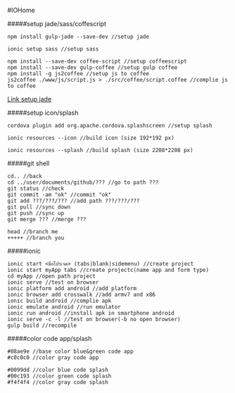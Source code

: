 #IOHome

#####setup jade/sass/coffescript
```
npm install gulp-jade --save-dev //setup jade

ionic setup sass //setup sass

npm install --save-dev coffee-script //setup coffeescript
npm install --save-dev gulp-coffee //setup gulp coffee
npm install -g js2coffee //setup js to coffee
js2coffee ./www/js/script.js > ./src/coffee/script.coffee //complie js to coffee
```
[Link setup jade](http://forum.ionicframework.com/t/how-to-add-support-for-jade-templates-in-ionic/19681)

#####setup icon/splash
```
cordova plugin add org.apache.cordova.splashscreen //setup splash

ionic resources --icon //build icon (size 192*192 px)

ionic resources --splash //build splash (size 2208*2208 px)
```

#####git shell
```
cd.. //back
cd ../user/documents/github/??? //go to path ???
git status //check
git commit -am "ok" //commit "ok"
git add ???/???/??? //add path ???/???/???
git pull //sync down
git push //sync up
git merge ??? //merge ???

head //branch me
+++++ //branch you
```

#####ionic
```
ionic start <ชื่อโปรเจค> (tabs|blank|sidemenu) //create project
ionic start myApp tabs //create projectc(name app and form type)
cd myApp //open path project
ionic serve //test on browser
ionic platform add android //add platform
ionic browser add crosswalk //add armv7 and x86
ionic build android //complie apk
ionic emulate android //run emulator
ionic run android //install apk in smartphone android
ionic serve -c -l //test on browser(-b no open browser)
gulp build //recompile
```

#####color code app/splash
```
#08ae9e //base color blue&green code app
#c0c0c0 //color gray code app

#0099dd //color blue code splash
#00c193 //color green code splash
#f4f4f4 //color gray code splash
```
